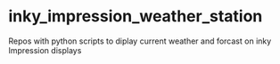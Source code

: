 # inky_impression_weather_station
Repos with python scripts to diplay current weather and forcast on inky Impression displays
